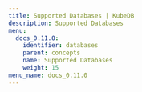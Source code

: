 ```yaml
---
title: Supported Databases | KubeDB
description: Supported Databases
menu:
  docs_0.11.0:
    identifier: databases
    parent: concepts
    name: Supported Databases
    weight: 15
menu_name: docs_0.11.0
---
```

